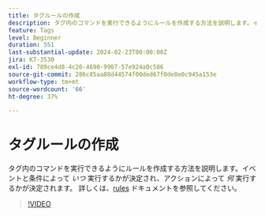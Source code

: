 ```yaml
---
title: タグルールの作成
description: タグ内のコマンドを実行できるようにルールを作成する方法を説明します。イベントと条件によって作業を行うタイミングが決まり、アクションによって作業が決まります。
feature: Tags
level: Beginner
duration: 551
last-substantial-update: 2024-02-23T00:00:00Z
jira: KT-3530
exl-id: 789ce4d8-4c20-4690-9907-57e924a0c586
source-git-commit: 286c85aa88d44574f00ded67f0de8e0c945a153e
workflow-type: tm+mt
source-wordcount: '66'
ht-degree: 37%

---
```


# タグルールの作成

タグ内のコマンドを実行できるようにルールを作成する方法を説明します。イベントと条件によって *いつ* 実行するかが決定され、アクションによって *何* 実行するかが決定されます。 詳しくは、[rules](https://experienceleague.adobe.com/docs/experience-platform/tags/ui/rules.html?lang=ja) ドキュメントを参照してください。

>[!VIDEO](https://video.tv.adobe.com/v/28730/?learn=on&enablevpops)
